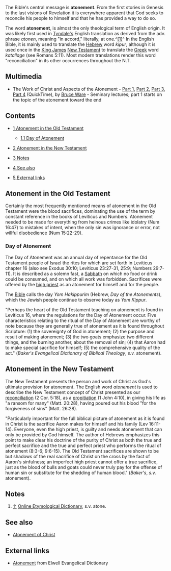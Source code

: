 The Bible's central message is **atonement**. From the first
stories in Genesis to the last visions of Revelation it is
everywhere apparent that God seeks to reconcile his people to
himself and that he has provided a way to do so.

The word **atonement**, is almost the only theological term of
English origin. It was likely first used in
[Tyndale's](William_Tyndale "William Tyndale") English translation
as derived from the adv. phrase *atonen*, meaning "in accord,"
literally, at one.^[[1]](#note-0)^ In the English Bible, it is
mainly used to translate the [Hebrew](Hebrew "Hebrew") word
*kipur*, although it is used once in the [King James](KJV "KJV")
[New Testament](New_Testament "New Testament") to translate the
[Greek](Greek "Greek") word *katallage* (see Romans 5:11). Most
modern translations render this word "reconciliation" in its other
occurrences throughout the N.T.

## Multimedia

-   The Work of Christ and Aspects of the Atonement -
    [Part 1](http://www.biblicaltraining.org/audio/TH504/theology_2_05_QT-high.mov),
    [Part 2](http://www.biblicaltraining.org/audio/TH504/theology_2_06_QT-high.mov),
    [Part 3](http://www.biblicaltraining.org/audio/TH504/theology_2_07_QT-high.mov),
    [Part 4](http://www.biblicaltraining.org/audio/TH504/theology_2_08_QT-high.mov)
    (QuickTime), by [Bruce Ware](Bruce_Ware "Bruce Ware") - Seminary
    lectures; part 1 starts on the topic of the atonement toward the
    end

## Contents

-   [1 Atonement in the Old Testament](#Atonement_in_the_Old_Testament)
    -   [1.1 Day of Atonement](#Day_of_Atonement)

-   [2 Atonement in the New Testament](#Atonement_in_the_New_Testament)
-   [3 Notes](#Notes)
-   [4 See also](#See_also)
-   [5 External links](#External_links)



## Atonement in the Old Testament

Certainly the most frequently mentioned means of atonement in the
Old Testament were the blood sacrifices, dominating the use of the
term by constant reference in the books of Leviticus and Numbers.
Atonement needed to be made for everything from heinous crimes like
idolatry (Num 16:47) to mistakes of intent, when the only sin was
ignorance or error, not willful disobedience (Num 15:22-29).

### Day of Atonement

The Day of Atonement was an annual day of repentance for the Old
Testament people of Israel the rites for which are set forth in
Leviticus chapter 16 (also see Exodus 30:10; Leviticus 23:27-31,
25:9; Numbers 29:7-11). It is described as a solemn fast, a
[Sabbath](Sabbath "Sabbath") on which no food or drink could be
consumed, and on which all work was forbidden. Sacrifices were
offered by the
[high priest](index.php?title=High_priest&action=edit&redlink=1 "High priest (page does not exist)")
as an atonement for himself and for the people.

The [Bible](Bible "Bible") calls the day *Yom Hakippurim* (Hebrew,
*Day of the Atonements*), which the Jewish people continue to
observe today as *Yom Kippur*.

"Perhaps the heart of the Old Testament teaching on atonement is
found in Leviticus 16, where the regulations for the Day of
Atonement occur. Five characteristics relating to the ritual of the
Day of Atonement are worthy of note because they are generally true
of atonement as it is found throughout Scripture: (1) the
sovereignty of God in atonement; (2) the purpose and result of
making atonement; (3) the two goats emphasize two different things,
and the burning another, about the removal of sin; (4) that Aaron
had to make special sacrifice for himself; (5) the comprehensive
quality of the act."
(*Baker's Evangelical Dictionary of Biblical Theology*, *s.v.*
atonement).

## Atonement in the New Testament

The New Testament presents the person and work of Christ as God's
ultimate provision for atonement. The English word *atonement* is
used to describe the New Testament concept of Christ presented as
our [reconciliation](Reconciliation "Reconciliation") (2 Cor.
5:18), as a [propitiation](Propitiation "Propitiation") (1 John
4:10), in giving his life as "a ransom for many" (Matt. 20:28),
having poured out his blood "for the forgiveness of sins" (Matt.
26:28).

"Particularly important for the full biblical picture of atonement
as it is found in Christ is the sacrifice Aaron makes for himself
and his family (Lev 16:11-14). Everyone, even the high priest, is
guilty and needs atonement that can only be provided by God
himself. The author of Hebrews emphasizes this point to make clear
his doctrine of the purity of Christ as both the true and perfect
sacrifice and the true and perfect priest who performs the ritual
of atonement (8:3-6; 9:6-15). The Old Testament sacrifices are
shown to be but shadows of the real sacrifice of Christ on the
cross by the fact of Aaron's sinfulness; an imperfect high priest
cannot offer a true sacrifice, just as the blood of bulls and goats
could never truly pay for the offense of human sin or substitute
for the shedding of human blood." (*Baker's*, *s.v.* atonement).

## Notes

1.  [↑](#ref-0)
    [Online Etymological Dictionary](http://www.etymonline.com/index.php?term=atone),
    s.v. atone.

## See also

-   [Atonement of Christ](Atonement_of_Christ "Atonement of Christ")

## External links

-   [Atonement](http://mb-soft.com/believe/text/atonemen.htm) from
    Elwell Evangelical Dictionary



